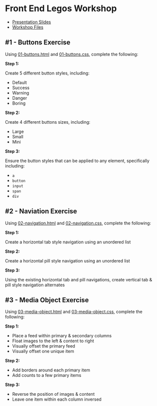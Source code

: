# Front End Legos Workshop

* [Presentation Slides](https://speakerdeck.com/shayhowe/front-end-legos-reusable-html-and-css-workshop)
* [Workshop Files](#)

## #1 - Buttons Exercise

Using [01-buttons.html](https://github.com/shayhowe/front-end-legos-workshop/blob/master/01-buttons/01-buttons.html) and [01-buttons.css](https://github.com/shayhowe/front-end-legos-workshop/blob/master/01-buttons/01-buttons.css), complete the following:

**Step 1:**

Create 5 different button styles, including:

 * Default
 * Success
 * Warning
 * Danger
 * Boring

**Step 2:**

Create 4 different buttons sizes, including:

  * Large
  * Small
  * Mini

**Step 3:**

Ensure the button styles that can be applied to any element, specifically including:

  * `a`
  * `button`
  * `input`
  * `span`
  * `div`

## #2 - Naviation Exercise

Using [02-navigation.html](https://github.com/shayhowe/front-end-legos-workshop/blob/master/02-navigation/02-navigation.html) and [02-navigation.css](https://github.com/shayhowe/front-end-legos-workshop/blob/master/02-navigation/02-navigation.css), complete the following:

**Step 1:**

Create a horizontal tab style navigation using an unordered list

**Step 2:**

Create a horizontal pill style navigation using an unordered list

**Step 3:**

Using the existing horizontal tab and pill navigations, create vertical tab & pill style navigation alternates

## #3 - Media Object Exercise

Using [03-media-object.html](https://github.com/shayhowe/front-end-legos-workshop/blob/master/03-media-object/03-media-object.html) and [03-media-object.css](https://github.com/shayhowe/front-end-legos-workshop/blob/master/03-media-object/03-media-object.css), complete the following:

**Step 1:**

* Place a feed within primary & secondary columns
* Float images to the left & content to right
* Visually offset the primary feed
* Visually offset one unique item

**Step 2:**

* Add borders around each primary item
* Add counts to a few primary items

**Step 3:**

* Reverse the position of images & content
* Leave one item within each column inversed

<!-- ![Exercise3](http://f.cl.ly/items/3L2P0Y3P0d233h3R0T29/Screen%20Shot%202013-03-08%20at%204.53.38%20PM.png) -->
